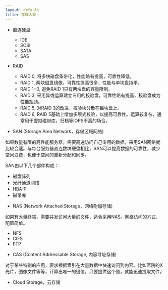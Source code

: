 ```yaml
---
layout: default
title: 存储大观
---
```

* 直连硬盘
  + IDE
  + SCSI
  + SATA
  + SAS

* RAID
  + RAID 0, 将多块磁盘条带化，性能略有提高，可靠性降低。
  + RAID 1, 两块磁盘镜像，可靠性提高很多，性能与单块盘持平。
  + RAID 1+0, 避免RAID 1只有两块盘的容量限制。
  + RAID 3, 采用异或运算建立专用的校验盘，可靠性略有提高，校验盘成为性能瓶颈。
  + RAID 5, 对RAID 3的改进，校验块分散在每块盘上。
  + RAID 6, RAID 5基础上增加多项式校验，以提高可靠性。运算较复杂，通常用于虚拟磁带库，归档等IOPS不高的场合。

* SAN (Storage Area Network，存储区域网络)

如果数量有限的高性能服务器，需要高速访问自己专用的数据，采用SAN网络就比较合适。与每台服务器直连数块硬盘相比，SAN可以提高数据的可靠性，减少空间浪费，也便于空间的重新分配和同步。

SAN由以下几个部件构成：

  + 磁盘阵列
  + 光纤通道网络
  + HBA卡
  + 磁带库

* NAS (Network Attached Storage，网络附加存储)

如果有大量终端，需要并发访问大量的文件，适合采用NAS。网络访问的方式，配置简单。

  + NFS
  + CIFS
  + FTP

* CAS (Content Addressable Storage, 内容寻址存储)

对于某些特别的应用，要求根据索引在大量数据中快速访问到内容。比如医院的X光片，图像文件等等，计算出唯一的键值，只要提供这个值，就能迅速提取文件。

* Cloud Storage，云存储

